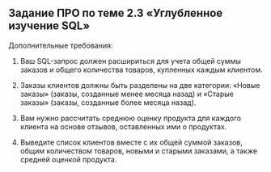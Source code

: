 ## Задание ПРО по теме 2.3 «Углубленное изучение SQL»‎

Дополнительные требования:

1. Ваш SQL-запрос должен расшириться для учета общей суммы заказов и общего количества товаров, купленных каждым клиентом.

2. Заказы клиентов должны быть разделены на две категории: «Новые заказы» (заказы, созданные менее месяца назад) и «Старые заказы» (заказы, созданные более месяца назад).

3. Вам нужно рассчитать среднюю оценку продукта для каждого клиента на основе отзывов, оставленных ими о продуктах.

4. Выведите список клиентов вместе с их общей суммой заказов, общим количеством товаров, новыми и старыми заказами, а также средней оценкой продукта.
